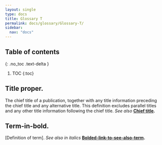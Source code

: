 ```yaml
---
layout: single
type: docs
title: Glossary T
permalink: docs/glossary/Glossary-T/
sidebar:
  nav: "docs"
---
```


## Table of contents
{: .no_toc .text-delta }

1. TOC
{:toc}

## **Title proper.**
The chief title of a publication, together with any title information preceding the chief title and any alternative title.  This definition excludes parallel titles and any other title information following the chief title.  *See also* **[Chief title](https://rbms-bsc.github.io/DCRMR/docs/glossary/Glossary-C/#chief-title).**

## **Term-in-bold.** 
[Definition of term].  *See also in italics* **[Bolded-link-to-see-also-term](Bolded-link-to-see-also-term).**